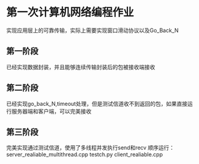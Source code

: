 # 第一次计算机网络编程作业
  实现应用层上的可靠传输，实际上需要实现窗口滑动协议以及Go_Back_N
## 第一阶段
  已经实现数据封装，并且能够连续传输封装后的包被接收端接收
## 第二阶段
  已经实现go_back_N,timeout处理，但是测试信道收不到返回的包，如果直接运行服务器端和客户端，可以完美接收
## 第三阶段
  完美实现通过测试信道，使用了多线程并发执行send和recv
顺序运行：server_realiable_multithread.cpp testch.py client_realiable.cpp
